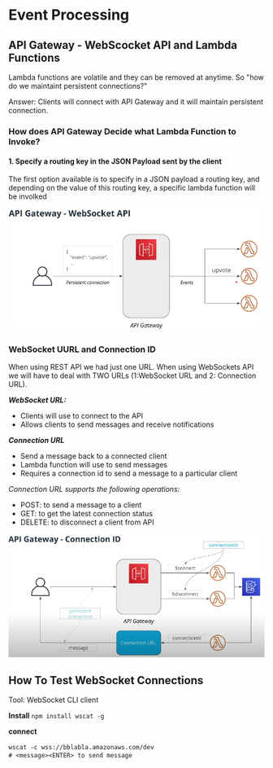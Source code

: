 # Event Processing 

## API Gateway - WebScocket API and Lambda Functions
Lambda functions are volatile and they can be removed at anytime. So "how do we maintaint persistent connections?"

Answer: Clients will connect with API Gateway and it will maintain persistent connection. 

### How does API Gateway Decide what Lambda Function to Invoke?

#### 1. Specify a routing key in the JSON Payload sent by the client
The first option available is to specify in a JSON payload a routing key, and depending on the value of this routing key, a specific lambda function will be involked

![](resources/api-gateway-websocket-routing-key.png)

### WebSocket UURL and Connection ID
When using REST API we had just one URL. When using WebSockets API we will have to deal with TWO URLs (1:WebSocket URL and 2: Connection URL).

**_WebSocket URL:_**
-   Clients will use to connect to the API
-   Allows clients to send messages and receive notifications

**_Connection URL_**
-   Send a message back to a connected client
-   Lambda function will use to send messages
-   Requires a connection id to send a message to a particular client

_Connection URL supports the following operations:_
-   POST: to send a message to a client
-   GET: to get the latest connection status
-   DELETE: to disconnect a client from API


![](resources/api-gateway-connection-id-websocket.png)

## How To Test WebSocket Connections
Tool: WebSocket CLI client

**Install**
`npm install wscat -g`

**connect**
```
wscat -c wss://bblabla.amazonaws.com/dev
# <message><ENTER> to send message
```
